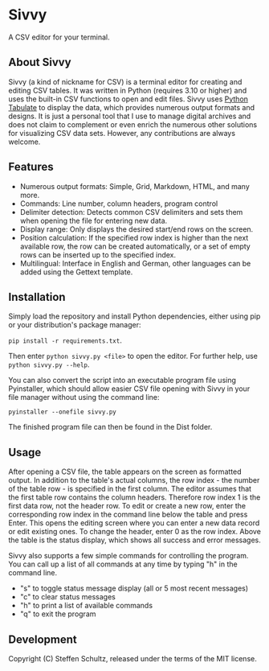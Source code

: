 # Sivvy
A CSV editor for your terminal.

## About Sivvy

Sivvy (a kind of nickname for CSV) is a terminal editor for creating and editing CSV tables. It was written in Python (requires 3.10 or higher) and uses the built-in CSV functions to open and edit files. Sivvy uses [Python Tabulate](https://pypi.org/project/tabulate/) to display the data, which provides numerous output formats and designs. It is just a personal tool that I use to manage digital archives and does not claim to complement or even enrich the numerous other solutions for visualizing CSV data sets. However, any contributions are always welcome. 

## Features

* Numerous output formats: Simple, Grid, Markdown, HTML, and many more.
* Commands: Line number, column headers, program control
* Delimiter detection: Detects common CSV delimiters and sets them when opening the file for entering new data.
* Display range: Only displays the desired start/end rows on the screen.
* Position calculation: If the specified row index is higher than the next available row, the row can be created automatically, or a set of empty rows can be inserted up to the specified index.
* Multilingual: Interface in English and German, other languages can be added using the Gettext template.

## Installation

Simply load the repository and install Python dependencies, either using pip or your distribution's package manager:

`pip install -r requirements.txt`. 

Then enter `python sivvy.py <file>` to open the editor. For further help, use `python sivvy.py --help`.

You can also convert the script into an executable program file using Pyinstaller, which should allow easier CSV file opening with Sivvy in your file manager without using the command line:

`pyinstaller --onefile sivvy.py`

The finished program file can then be found in the Dist folder. 

## Usage

After opening a CSV file, the table appears on the screen as formatted output. In addition to the table's actual columns, the row index - the number of the table row - is specified in the first column. The editor assumes that the first table row contains the column headers. Therefore row index 1 is the first data row, not the header row. To edit or create a new row, enter the corresponding row index in the command line below the table and press Enter. This opens the editing screen where you can enter a new data record or edit existing ones. To change the header, enter 0 as the row index. Above the table is the status display, which shows all success and error messages.

Sivvy also supports a few simple commands for controlling the program. You can call up a list of all commands at any time by typing "h" in the command line.

* "s" to toggle status message display (all or 5 most recent messages)
* "c" to clear status messages
* "h" to print a list of available commands
* "q" to exit the program

## Development

Copyright (C) Steffen Schultz, released under the terms of the MIT license.

